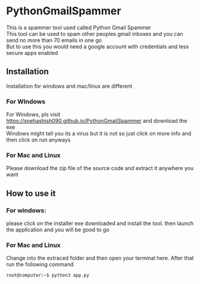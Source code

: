# PythonGmailSpammer
This is a spammer tool used called Python Gmail Spammer\
This tool can be used to spam other peoples gmail inboxes and you can send no more than 70 emails in one go\
But to use this you would need a google account with credentials and less secure apps enabled

## Installation
Installation for windows and  mac/linux are different

### For WIndows
For Windows, pls visit https://snehashish090.github.io/PythonGmailSpammer and download the exe\
Windows might tell you its a virus but it is not so just click on more info and then click on run anyways

### For Mac and Linux
Please download the zip file of the source code and extract it anywhere you want

## How to use it
### For windows: 
please click on the installer exe downloaded and install the tool. then launch the application and you will be good to go
### For Mac and Linux
Change into the extraced folder and then open your terminal here. After that run the following command
```console
root@computer:~$ python3 app.py
```
